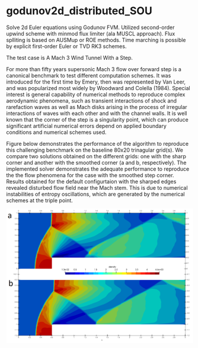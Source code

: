 # godunov2d_distributed_SOU
Solve 2d Euler equations using Godunov FVM. 
Utilized second-order upwind scheme with minmod flux limiter (ala MUSCL approach). 
Flux splliting is based on AUSMup or ROE methods. Time marching is possible by explicit first-order Euler or TVD RK3 schemes. 

The test case is  A Mach 3 Wind Tunnel With a Step.

For more than fifty years supersonic Mach 3 flow over forward step is a canonical benchmark to test different computation schemes. 
It was introduced for the first time by Emery, then was represented by Van Leer, and was popularized most widely by Woodward and Colella (1984).
Special interest is general capability of numerical methods to reproduce complex aerodynamic phenomena,  such as transient interactions of shock 
and rarefaction waves as well as Mach disks arising in the process of irregular interactions of waves with each other and with the channel walls. 
It is well known that the corner of the step  is a singularity point, which can produce  significant artificial numerical errors depend on 
applied boundary conditions and numerical schemes used. 

Figure below demonstrates the performance of the algorithm  to reproduce this challenging benchmark on the baseline 80x20 trinagular grid(s).
We compare two solutions obtained on the different grids: one with the sharp corner and another with the smoothed corner (a and b, respectively).
The implemented solver demonstrates the adequate performance to reproduce the the flow phenomena for the case with the smoothed step corner. 
Results obtained for the default configurtaion with the sharped edges revealed disturbed flow field near the Mach stem. 
This is due to numerical instabilities of entropy oscillations, which are generated  by the numerical schemes at the triple point.  

![alt text](https://github.com/dimaZloy/godunov2d_distributed_SOU/blob/main/results.png)
